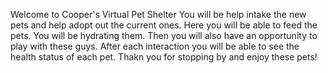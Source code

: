 Welcome to Cooper's Virtual Pet Shelter
You will be help intake the new pets and help adopt out the current ones.
Here you will be able to feed the pets.
You will be hydrating them.
Then you will also have an opportunity to play with these guys.
After each interaction you will be able to see the health status of each pet.
Thakn you for stopping by and enjoy these pets!